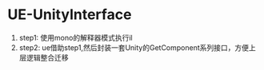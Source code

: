 # UE-UnityInterface

1. step1: 使用mono的解释器模式执行il
2. step2: ue借助step1,然后封装一套Unity的GetComponent系列接口，方便上层逻辑整合迁移
